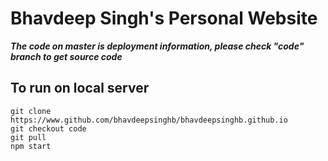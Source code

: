 # Bhavdeep Singh's Personal Website

***The code on master is deployment information, please check "code" branch to get source code***

## To run on local server ##
`git clone https://www.github.com/bhavdeepsinghb/bhavdeepsinghb.github.io`  
`git checkout code`  
`git pull`  
`npm start`  